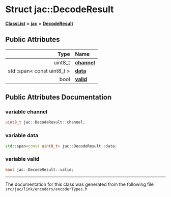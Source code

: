 
# Struct jac::DecodeResult



[**ClassList**](annotated.md) **>** [**jac**](namespacejac.md) **>** [**DecodeResult**](structjac_1_1DecodeResult.md)


















## Public Attributes

| Type | Name |
| ---: | :--- |
|  uint8\_t | [**channel**](#variable-channel)  <br> |
|  std::span&lt; const uint8\_t &gt; | [**data**](#variable-data)  <br> |
|  bool | [**valid**](#variable-valid)  <br> |










## Public Attributes Documentation


### variable channel 

```C++
uint8_t jac::DecodeResult::channel;
```




### variable data 

```C++
std::span<const uint8_t> jac::DecodeResult::data;
```




### variable valid 

```C++
bool jac::DecodeResult::valid;
```




------------------------------
The documentation for this class was generated from the following file `src/jac/link/encoders/encoderTypes.h`